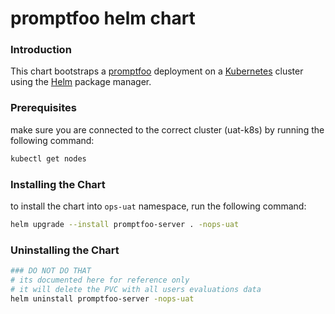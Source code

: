 # promptfoo helm chart


### Introduction

This chart bootstraps a [promptfoo]() deployment on a [Kubernetes](http://kubernetes.io) cluster using the [Helm](https://helm.sh) package manager.

### Prerequisites
make sure you are connected to the correct cluster (uat-k8s) by running the following command:
```bash
kubectl get nodes
```

### Installing the Chart
to install the chart into `ops-uat` namespace, run the following command:
```bash
helm upgrade --install promptfoo-server . -nops-uat
```

### Uninstalling the Chart
```bash
### DO NOT DO THAT
# its documented here for reference only
# it will delete the PVC with all users evaluations data
helm uninstall promptfoo-server -nops-uat
```
